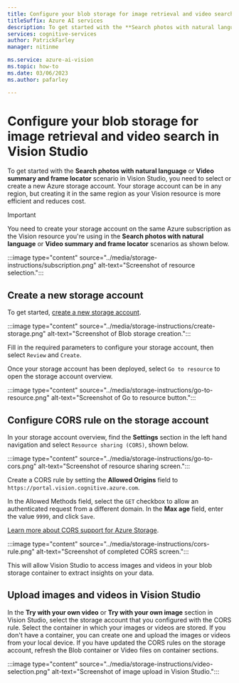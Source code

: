```yaml
---
title: Configure your blob storage for image retrieval and video search in Vision Studio
titleSuffix: Azure AI services
description: To get started with the **Search photos with natural language** or with **Video summary and frame locator** in Vision Studio, you will need to select or create a new storage account.
services: cognitive-services
author: PatrickFarley
manager: nitinme

ms.service: azure-ai-vision
ms.topic: how-to
ms.date: 03/06/2023
ms.author: pafarley

---
```


# Configure your blob storage for image retrieval and video search in Vision Studio

To get started with the **Search photos with natural language** or **Video summary and frame locator** scenario in Vision Studio, you need to select or create a new Azure storage account. Your storage account can be in any region, but creating it in the same region as your Vision resource is more efficient and reduces cost. 

> [!IMPORTANT]
> You need to create your storage account on the same Azure subscription as the Vision resource you're using in the **Search photos with natural language** or **Video summary and frame locator** scenarios as shown below.

:::image type="content" source="../media/storage-instructions/subscription.png" alt-text="Screenshot of resource selection.":::

## Create a new storage account

To get started, <a href="https://ms.portal.azure.com/#create/Microsoft.StorageAccount"  title="create a new storage account"  target="_blank">create a new storage account</a>.

:::image type="content" source="../media/storage-instructions/create-storage.png" alt-text="Screenshot of Blob storage creation.":::


Fill in the required parameters to configure your storage account, then select `Review` and `Create`. 

Once your storage account has been deployed, select `Go to resource` to open the storage account overview. 

:::image type="content" source="../media/storage-instructions/go-to-resource.png" alt-text="Screenshot of Go to resource button.":::


## Configure CORS rule on the storage account 

In your storage account overview, find the **Settings** section in the left hand navigation and select `Resource sharing (CORS)`, shown below.

:::image type="content" source="../media/storage-instructions/go-to-cors.png" alt-text="Screenshot of resource sharing screen.":::


Create a CORS rule by setting the **Allowed Origins** field to `https://portal.vision.cognitive.azure.com`.

In the Allowed Methods field, select the `GET` checkbox to allow an authenticated request from a different domain. In the **Max age** field, enter the value `9999`, and click `Save`. 

[Learn more about CORS support for Azure Storage](/rest/api/storageservices/cross-origin-resource-sharing--cors--support-for-the-azure-storage-services).


:::image type="content" source="../media/storage-instructions/cors-rule.png" alt-text="Screenshot of completed CORS screen.":::


This will allow Vision Studio to access images and videos in your blob storage container to extract insights on your data.

## Upload images and videos in Vision Studio

In the **Try with your own video** or **Try with your own image** section in Vision Studio, select the storage account that you configured with the CORS rule. Select the container in which your images or videos are stored. If you don't have a container, you can create one and upload the images or videos from your local device. If you have updated the CORS rules on the storage account, refresh the Blob container or Video files on container sections.


:::image type="content" source="../media/storage-instructions/video-selection.png" alt-text="Screenshot of image upload in Vision Studio.":::







